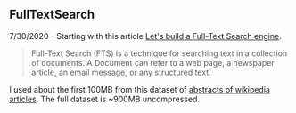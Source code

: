 ## FullTextSearch

7/30/2020 - Starting with this article [Let's build a Full-Text Search engine](https://artem.krylysov.com/blog/2020/07/28/lets-build-a-full-text-search-engine/).
> Full-Text Search (FTS) is a technique for searching text in a collection of documents. A Document can refer to a web page, a newspaper article, an email message, or any structured text.

I used about the first 100MB from this dataset of [abstracts of wikipedia articles](https://dumps.wikimedia.org/enwiki/latest/enwiki-latest-abstract1.xml.gz). 
The full dataset is ~900MB uncompressed.